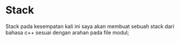 # Stack
Stack 
pada kesempatan kali ini saya akan membuat sebuah stack dari bahasa c++ sesuai dengan arahan pada file modul;
